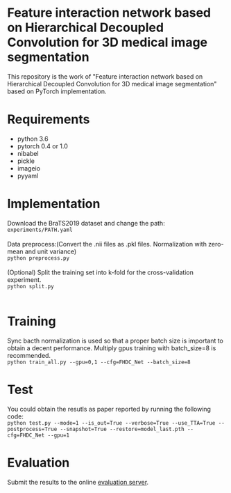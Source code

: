 # Feature interaction network based on Hierarchical Decoupled Convolution for 3D medical image segmentation
This repository is the work of "Feature interaction network based on Hierarchical Decoupled Convolution for 3D medical image segmentation" based on PyTorch implementation. <br>
# Requirements
* python 3.6<br>
* pytorch 0.4 or 1.0<br>
* nibabel<br>
* pickle<br>
* imageio<br>
* pyyaml<br>
# Implementation
Download the BraTS2019 dataset and change the path:<br>
```experiments/PATH.yaml```<br>
<br>
Data preprocess:(Convert the .nii files as .pkl files. Normalization with zero-mean and unit variance)<br>
```python preprocess.py```<br>
<br>
(Optional) Split the training set into k-fold for the cross-validation experiment.<br>
```python split.py```<br>
<br>
# Training
Sync bacth normalization is used so that a proper batch size is important to obtain a decent performance. Multiply gpus training with batch_size=8 is recommended.<br>
```python train_all.py --gpu=0,1 --cfg=FHDC_Net --batch_size=8```<br>
# Test
You could obtain the resutls as paper reported by running the following code:<br>
```python test.py --mode=1 --is_out=True --verbose=True --use_TTA=True --postprocess=True --snapshot=True --restore=model_last.pth --cfg=FHDC_Net --gpu=1```<br>
# Evaluation
Submit the results to the online [evaluation server](https://ipp.cbica.upenn.edu/).<br>
